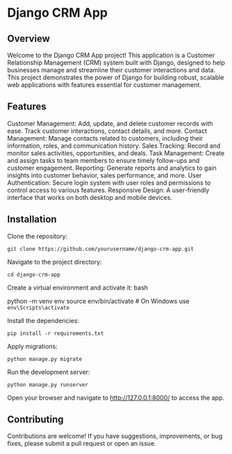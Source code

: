 # Django CRM App
## Overview

Welcome to the Django CRM App project! This application is a Customer Relationship Management (CRM) system built with Django, designed to help businesses manage and streamline their customer interactions and data. This project demonstrates the power of Django for building robust, scalable web applications with features essential for customer management.

## Features

Customer Management: Add, update, and delete customer records with ease. Track customer interactions, contact details, and more.
Contact Management: Manage contacts related to customers, including their information, roles, and communication history.
Sales Tracking: Record and monitor sales activities, opportunities, and deals.
Task Management: Create and assign tasks to team members to ensure timely follow-ups and customer engagement.
Reporting: Generate reports and analytics to gain insights into customer behavior, sales performance, and more.
User Authentication: Secure login system with user roles and permissions to control access to various features.
Responsive Design: A user-friendly interface that works on both desktop and mobile devices.

## Installation

Clone the repository:
```
git clone https://github.com/yourusername/django-crm-app.git
```

Navigate to the project directory:
```
cd django-crm-app
```
Create a virtual environment and activate it:
bash

python -m venv env
source env/bin/activate  # On Windows use `env\Scripts\activate`

Install the dependencies:
```
pip install -r requirements.txt
```

Apply migrations:
```
python manage.py migrate
```

Run the development server:
```
python manage.py runserver
```

Open your browser and navigate to http://127.0.0.1:8000/ to access the app.

## Contributing

Contributions are welcome! If you have suggestions, improvements, or bug fixes, please submit a pull request or open an issue.